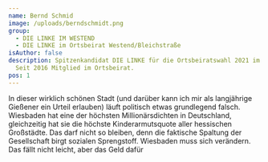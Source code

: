 ```yaml
---
name: Bernd Schmid
image: /uploads/berndschmidt.png
group:
  - DIE LINKE IM WESTEND
  - DIE LINKE im Ortsbeirat Westend/Bleichstraße
isAuthor: false
description: Spitzenkandidat DIE LINKE für die Ortsbeiratswahl 2021 im Westend.
  Seit 2016 Mitglied im Ortsbeirat.
pos: 1
---
```

In dieser wirklich schönen Stadt (und darüber kann ich mir als langjährige
Gießener ein Urteil erlauben) läuft politisch etwas grundlegend falsch.
Wiesbaden hat eine der höchsten Millionärsdichten in Deutschland, gleichzeitig
hat sie die höchste Kinderarmutsquote aller hessischen Großstädte. Das darf
nicht so bleiben, denn die faktische Spaltung der Gesellschaft birgt sozialen
Sprengstoff. Wiesbaden muss sich verändern. Das fällt nicht leicht, aber das
Geld dafür
